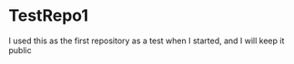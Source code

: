 # TestRepo1
I used this as the first  repository as a test when I started, and I will keep it public
   
